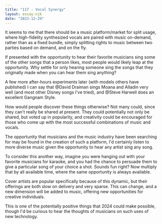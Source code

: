 ```yaml
---
title: "117 - Vocal Synergy"
layout: essay.njk
date: "2023-12-29"
---
```


It seems to me that there should be a music platform/market for split usage, where high-fidelity synthesized vocals are paired with music on-demand, rather than as a fixed bundle, simply splitting rights to music between two parties based on demand, and on the fly.

If presented with the opportunity to hear their favorite musicians sing some of the other songs that a person likes, most people would likely leap at the opportunity. Why settle for only hearing someone sing the songs that they originally made when you can hear them sing anything?

A few more after-hours experiments later (with models others have published) I can say that @David Draiman sings Moana and Alladin very well (and most other Disney songs I've tried), and @Steve Harwell does an excellent Gangnam Style.

How would people discover these things otherwise? Not many could, since they can't really be shared at present. They could potentially not only be shared, but voted up in popularity, and creativity could be encouraged for those who come up with the most successful combinations of music and vocals.

The opportunity that musicians and the music industry have been searching for may be found in the creation of such a platform, I'd certainly listen to more diverse music given the opportunity to hear any artist sing any song.

To consider this another way, imagine you were hanging out with your favorite musicians for karaoke, and you had the chance to persuade them to give a particular song of your choice a shot. Sounds fun right? Now multiply that by all available time, where the same opportunity is always available.

Cover artists are popular specifically because of this dynamic, but their offerings are both slow on delivery and very sparse. This can change, and a new dimension will be added to music, offering new opportunities for creative individuals.

This is one of the potentially positive things that 2024 could make possible, though I'd be curious to hear the thoughts of musicians on such uses of new technology.